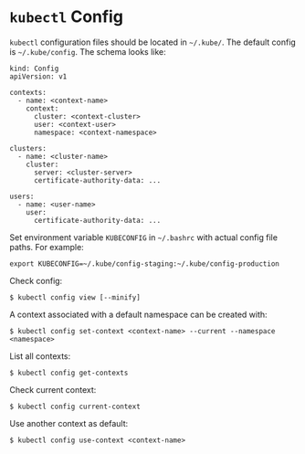# `kubectl` Config

`kubectl` configuration files should be located in `~/.kube/`. The default config is `~/.kube/config`. The schema looks like:

```
kind: Config
apiVersion: v1

contexts:
  - name: <context-name>
    context:
      cluster: <context-cluster>
      user: <context-user>
      namespace: <context-namespace>

clusters:
  - name: <cluster-name>
    cluster:
      server: <cluster-server>
      certificate-authority-data: ...

users:
  - name: <user-name>
    user:
      certificate-authority-data: ...
```

Set environment variable `KUBECONFIG` in `~/.bashrc` with actual config file paths. For example:

```
export KUBECONFIG=~/.kube/config-staging:~/.kube/config-production
```

Check config:

```console
$ kubectl config view [--minify]
```

A context associated with a default namespace can be created with:

```console
$ kubectl config set-context <context-name> --current --namespace <namespace>
```

List all contexts:

```console
$ kubectl config get-contexts
```

Check current context:

```console
$ kubectl config current-context
```

Use another context as default:

```console
$ kubectl config use-context <context-name>
```
